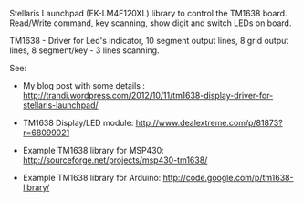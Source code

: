 Stellaris Launchpad (EK-LM4F120XL) library to control the TM1638 board.
Read/Write command, key scanning, show digit and switch LEDs on board.

TM1638 - Driver for Led's indicator, 10 segment output lines, 8 grid output lines, 8 segment/key - 3 lines scanning.

See:
- My blog post with some details : http://trandi.wordpress.com/2012/10/11/tm1638-display-driver-for-stellaris-launchpad/

- TM1638 Display/LED module: http://www.dealextreme.com/p/81873?r=68099021

- Example TM1638 library for MSP430:  http://sourceforge.net/projects/msp430-tm1638/

- Example TM1638 library for Arduino: http://code.google.com/p/tm1638-library/